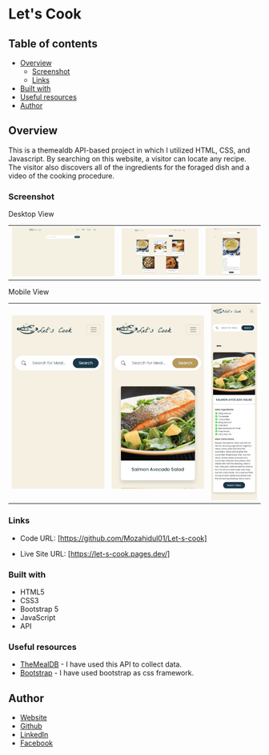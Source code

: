 # Let's Cook

## Table of contents

- [Overview](#overview)
  - [Screenshot](#screenshot)
  - [Links](#links)
- [Built with](#built-with)
- [Useful resources](#useful-resources)
- [Author](#author)

## Overview

This is a themealdb API-based project in which I utilized HTML, CSS, and Javascript. By searching on this website, a visitor can locate any recipe. The visitor also discovers all of the ingredients for the foraged dish and a video of the cooking procedure.

### Screenshot

Desktop View

<div id="image-table">
    <table>
     <tr>
         <td style="border:none;">
             <img src="images/desktop-home.png" width="400"/>
           </td>
            <td style="border:none;">
             <img src="/images/desktop-searched.png" width="300"/>
            </td>
            <td style="border:none;">
             <img src="/images/desktop-single-recipes.png" width="200"/>
            </td>
        </tr>
    </table>
</div>

Mobile View

<div id="image-table">
    <table>
     <tr>
         <td style="border:none">
             <img src="images/mobile-home.png" width="400"/>
           </td>
            <td style="border:none">
             <img src="/images/mobile-searched.png" width="400"/>
            </td>
            <td style="border:none">
             <img src="/images/mobile-single-recipes.png" width="200"/>
            </td>
        </tr>
    </table>
</div>

### Links

- Code URL: [https://github.com/Mozahidul01/Let-s-cook]

- Live Site URL: [https://let-s-cook.pages.dev/]

### Built with

- HTML5
- CSS3
- Bootstrap 5
- JavaScript
- API

### Useful resources

- [TheMealDB](https://www.themealdb.com/api.php) - I have used this API to collect data.
- [Bootstrap](https://getbootstrap.com/docs/5.2/getting-started/introduction/) - I have used bootstrap as css framework.

## Author

- [Website](https://www.mozahidul.com)
- [Github](https://github.com/mozahidul01)
- [LinkedIn](https://www.linkedin.com/in/mozahidul01/)
- [Facebook](https://facebook.com/mozahidul01)
